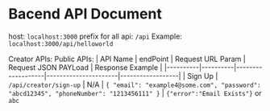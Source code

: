 # Bacend API Document

host: `localhost:3000`
prefix for all api: `/api`
    Example: `localhost:3000/api/helloworld`

Creator APIs:
    Public APIs:
        | API Name | endPoint | Request URL Param | Request JSON PAYLoad | Response Example |
        |----------|----------|-------------------|----------------------|------------------|
        | Sign Up | `/api/creator/sign-up` | N/A | ``` {
    "email": "example4@some.com",
    "password": "abcd12345",
    "phoneNumber": "1213456111"
} ``` | `{"error":"Email Exists"}` or `abc`

